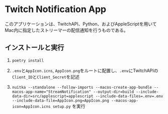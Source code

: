 # Twitch Notification App

このアプリケーションは、TwitchAPI、Python、およびAppleScriptを用いてMac内に指定したストリーマーの配信通知を行うものである。

## インストールと実行
1. `poetry install`
2. `.env`と`AppIcon.icns`, `AppIcon.png`をルートに配置し、`.env`にTwitchAPIの`Client_ID`と`Client_Secret`を記述

4. `
nuitka --standalone --follow-imports --macos-create-app-bundle --macos-app-name="StreamNotification" --output-dir=build --include-data-dir=src/applescript=applescript --include-data-files=.env=.env --include-data-file=AppIcon.png=AppIcon.png --macos-app-icon=AppIcon.icns setup.py
`
を実行
